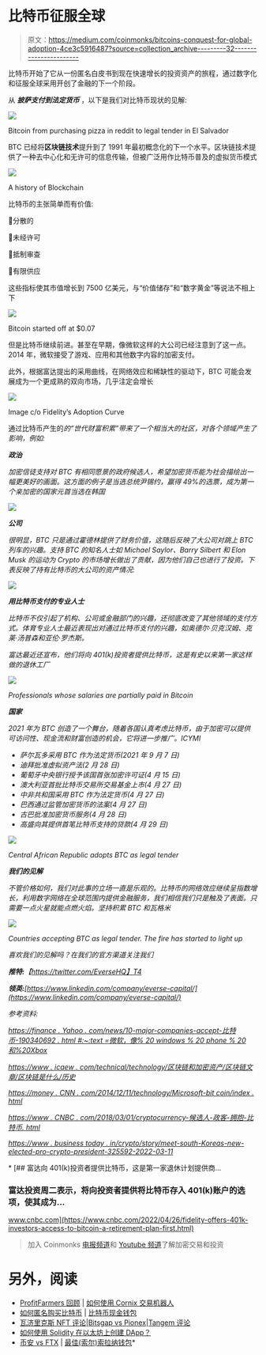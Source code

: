 # 比特币征服全球

> 原文：<https://medium.com/coinmonks/bitcoins-conquest-for-global-adoption-4ce3c5916487?source=collection_archive---------32----------------------->

比特币开始了它从一份匿名白皮书到现在快速增长的投资资产的旅程，通过数字化和征服全球采用开创了金融的下一个阶段。

从 ***披萨支付到法定货币*** ，以下是我们对比特币现状的见解:

![](img/bb33f4575e1e819afb03f20340c21f41.png)

Bitcoin from purchasing pizza in reddit to legal tender in El Salvador

BTC 已经将**区块链技术**提升到了 1991 年最初概念化的下一个水平。区块链技术提供了一种去中心化和无许可的信息传输，但被广泛用作比特币普及的虚拟货币模式

![](img/ebc9612cfe1f6b44d378a0873d29153c.png)

A history of Blockchain

比特币的主张简单而有价值:

🔹分散的

🔹未经许可

🔹抵制审查

🔹有限供应

这些指标使其市值增长到 7500 亿美元，与“价值储存”和“数字黄金”等说法不相上下

![](img/21d21488c6d604f89c3f0765a3e4feca.png)

Bitcoin started off at $0.07

但是比特币继续前进。甚至在早期，像微软这样的大公司已经注意到了这一点。2014 年，微软接受了游戏、应用和其他数字内容的加密支付。

此外，根据富达提出的采用曲线，在网络效应和稀缺性的驱动下，BTC 可能会发展成为一个更成熟的双向市场，几乎注定会增长

![](img/46ec573a833978add7b812c0117e164e.png)

Image c/o Fidelity’s Adoption Curve

通过比特币产生的*的“世代财富积累”带来了一个相当大的社区，对各个领域产生了影响，例如:*

***政治***

*加密信徒支持对 BTC 有相同愿景的政府候选人，希望加密货币能为社会描绘出一幅更美好的画面。这方面的例子是当选总统尹锡约，赢得 49%的选票，成为第一个亲加密的国家元首当选在韩国*

*![](img/8b5367cfaaf81b6c2873a1485762f28e.png)*

***公司***

*很明显，BTC 只是通过霍德林提供了财务价值，这随后反映了大公司对跳上 BTC 列车的兴趣。支持 BTC 的知名人士如 Michael Saylor、Barry Silbert 和 Elon Musk 的运动为 Crypto 的市场增长做出了贡献，因为他们自己也进行了投资。下表反映了持有比特币的大公司的资产情况:*

*![](img/0d285f9d9ac6ecedb13710158a5bc3ee.png)*

***用比特币支付的专业人士***

*比特币不仅引起了机构、公司或金融部门的兴趣，还彻底改变了其他领域的支付方式。体育专业人士最近表现出对通过比特币支付的兴趣，如奥德尔·贝克汉姆、克莱·汤普森和亚伦·罗杰斯。*

*富达最近还宣布，他们将向 401(k)投资者提供比特币，这是有史以来第一家这样做的退休工厂*

*![](img/d5549bb0776ebaa6ae7fcba22ccdc3fc.png)*

*Professionals whose salaries are partially paid in Bitcoin*

***国家***

*2021 年为 BTC 创造了一个舞台，随着各国认真考虑比特币，由于加密可以提供可访问性、现金流和财富创造的机会，它将进一步推广。ICYMI*

*   *萨尔瓦多采用 BTC 作为法定货币(2021 年 9 月 7 日)*
*   *迪拜批准虚拟资产法(2 月 28 日)*
*   *葡萄牙中央银行授予该国首张加密许可证(4 月 15 日)*
*   *澳大利亚首批比特币交易所交易基金上市(4 月 27 日)*
*   *中非共和国采用 BTC 作为法定货币(4 月 27 日)*
*   *巴西通过监管加密货币的法案(4 月 27 日)*
*   *古巴批准加密货币服务(4 月 28 日)*
*   *高盛向其提供首笔比特币支持的贷款(4 月 29 日)*

*![](img/a655bd7718c6f9ebd58cdf839b0663cf.png)*

*Central African Republic adopts BTC as legal tender*

***我们的见解***

*不管价格如何，我们对此事的立场一直是乐观的。比特币的网络效应继续呈指数增长，利用数字网络在全球范围内提供金融服务，我们相信我们只是触及了表面。只需要一点火星就能点燃火焰。坚持积累 BTC 和瓦格米*

*![](img/c0adeb4e346fee7d5b62bd9539b2373d.png)*

*Countries accepting BTC as legal tender. The fire has started to light up*

*喜欢我们的见解吗？在我们的官方渠道关注我们*

***推特:**【https://twitter.com/EverseHQ】T4*

***领英:**[https://www.linkedin.com/company/everse-capital/](https://www.linkedin.com/company/everse-capital/)*

*参考资料:*

*[https://finance . Yahoo . com/news/10-major-companies-accept-比特币-190340692 . html #:~:text =微软，像% 20 windows % 20 phone % 20 和%20Xbox](https://finance.yahoo.com/news/10-major-companies-accept-bitcoin-190340692.html#:~:text=Microsoft,like%20Windows%20Phone%20and%20Xbox)*

*[https://www . icaew . com/technical/technology/区块链和加密资产/区块链文章/区块链是什么/历史](https://www.icaew.com/technical/technology/blockchain-and-cryptoassets/blockchain-articles/what-is-blockchain/history)*

*[https://money . CNN . com/2014/12/11/technology/Microsoft-bit coin/index . html](https://money.cnn.com/2014/12/11/technology/microsoft-bitcoin/index.html)*

*[https://www . CNBC . com/2018/03/01/cryptocurrency-候选人-政客-拥抱-比特币. html](https://www.cnbc.com/2018/03/01/cryptocurrency-candidates-politicians-embrace-bitcoin.html)*

*[https://www . business today . in/crypto/story/meet-south-Koreas-new-elected-pro-crypto-president-325592-2022-03-11](https://www.businesstoday.in/crypto/story/meet-south-koreas-newly-elected-pro-crypto-president-325592-2022-03-11)*

*[](https://www.cnbc.com/2022/04/26/fidelity-offers-401k-investors-access-to-bitcoin-a-retirement-plan-first.html) [## 富达向 401(k)投资者提供比特币，这是第一家退休计划提供商…

### 富达投资周二表示，将向投资者提供将比特币存入 401(k)账户的选项，使其成为…

www.cnbc.com](https://www.cnbc.com/2022/04/26/fidelity-offers-401k-investors-access-to-bitcoin-a-retirement-plan-first.html) 

> 加入 Coinmonks [电报频道](https://t.me/coincodecap)和 [Youtube 频道](https://www.youtube.com/c/coinmonks/videos)了解加密交易和投资

# 另外，阅读

*   [ProfitFarmers 回顾](https://coincodecap.com/profitfarmers-review) | [如何使用 Cornix 交易机器人](https://coincodecap.com/cornix-trading-bot)
*   [如何匿名购买比特币](https://coincodecap.com/buy-bitcoin-anonymously) | [比特币现金钱包](https://coincodecap.com/bitcoin-cash-wallets)
*   [瓦济里克斯 NFT 评论](https://coincodecap.com/wazirx-nft-review)|[Bitsgap vs Pionex](https://coincodecap.com/bitsgap-vs-pionex)|[Tangem 评论](https://coincodecap.com/tangem-wallet-review)
*   [如何使用 Solidity 在以太坊上创建 DApp？](https://coincodecap.com/create-a-dapp-on-ethereum-using-solidity)
*   [币安 vs FTX](https://coincodecap.com/binance-vs-ftx) | [最佳(索尔)索拉纳钱包](https://coincodecap.com/solana-wallets)*